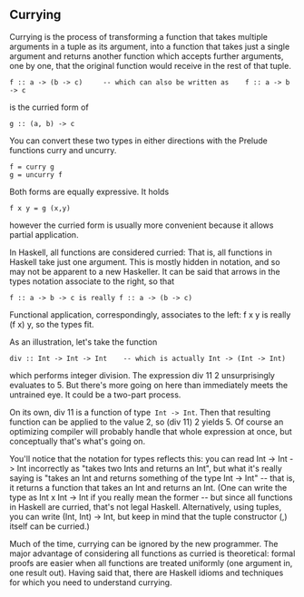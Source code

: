 ## Currying

Currying is the process of transforming a function that takes multiple arguments in a tuple as its argument, into a function that takes just a single argument and returns another function which accepts further arguments, one by one, that the original function would receive in the rest of that tuple.

```
f :: a -> (b -> c)     -- which can also be written as    f :: a -> b -> c
```
is the curried form of
```
g :: (a, b) -> c
```
You can convert these two types in either directions with the Prelude functions curry and uncurry.
```
f = curry g
g = uncurry f
```
Both forms are equally expressive. It holds
```
f x y = g (x,y)    
```
however the curried form is usually more convenient because it allows partial application.

In Haskell, all functions are considered curried: That is, all functions in Haskell take just one argument. This is mostly hidden in notation, and so may not be apparent to a new Haskeller. It can be said that arrows in the types notation associate to the right, so that 
```
f :: a -> b -> c is really f :: a -> (b -> c)
```
Functional application, correspondingly, associates to the left: f x y is really (f x) y, so the types fit.

As an illustration, let's take the function
```
div :: Int -> Int -> Int    -- which is actually Int -> (Int -> Int)
```
which performs integer division. The expression div 11 2 unsurprisingly evaluates to 5.
But there's more going on here than immediately meets the untrained eye. It could be a two-part process.

On its own, div 11 is a function of type``` Int -> Int```. Then that resulting function can be applied to the value 2, so (div 11) 2 yields 5. Of course an optimizing compiler will probably handle that whole expression at once, but conceptually that's what's going on.

You'll notice that the notation for types reflects this: you can read Int -> Int -> Int incorrectly as "takes two Ints and returns an Int", but what it's really saying is "takes an Int and returns something of the type Int -> Int" -- that is, it returns a function that takes an Int and returns an Int. (One can write the type as Int x Int -> Int if you really mean the former -- but since all functions in Haskell are curried, that's not legal Haskell. Alternatively, using tuples, you can write (Int, Int) -> Int, but keep in mind that the tuple constructor (,) itself can be curried.)

Much of the time, currying can be ignored by the new programmer. The major advantage of considering all functions as curried is theoretical: formal proofs are easier when all functions are treated uniformly (one argument in, one result out). Having said that, there are Haskell idioms and techniques for which you need to understand currying.

